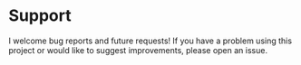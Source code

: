 Support
=======

I welcome bug reports and future requests! If you have a problem using
this project or would like to suggest improvements, please open an
issue.

